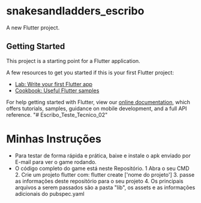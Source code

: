 # snakesandladders_escribo

A new Flutter project.

## Getting Started

This project is a starting point for a Flutter application.

A few resources to get you started if this is your first Flutter project:

- [Lab: Write your first Flutter app](https://flutter.dev/docs/get-started/codelab)
- [Cookbook: Useful Flutter samples](https://flutter.dev/docs/cookbook)

For help getting started with Flutter, view our
[online documentation](https://flutter.dev/docs), which offers tutorials,
samples, guidance on mobile development, and a full API reference.
"# Escribo_Teste_Tecnico_02" 

# Minhas Instruções

- Para testar de forma rápida e prática, baixe e instale o apk enviado por E-mail para ver o game rodando.
- O código completo do game está neste Repositório.
    1 Abra o seu CMD
    2. Crie um projeto flutter com: flutter create ['nome do projeto']
    3. passe as informações deste repositório para o seu projeto
    4. Os principais arquivos a serem passados são a pasta "lib", os assets e as informações adicionais do pubspec.yaml
